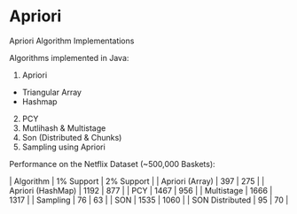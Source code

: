 # Apriori
Apriori Algorithm Implementations


Algorithms implemented in Java:

1) Apriori 
  - Triangular Array
  - Hashmap
 
2) PCY
3) Mutlihash & Multistage
4) Son (Distributed & Chunks)
5) Sampling using Apriori

Performance on the Netflix Dataset (~500,000 Baskets): 

| Algorithm         |   1% Support   |   2% Support |
| Apriori (Array)   |      397       |      275     |
| Apriori (HashMap) |      1192      |      877     |
| PCY               |      1467      |      956     | 
| Multistage        |      1666      |      1317    |
| Sampling          |      76        |      63      |
| SON               |      1535      |      1060    |
| SON Distributed   |      95        |      70      |

